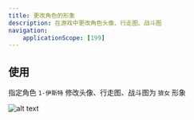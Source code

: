 ```yaml
---
title: 更改角色的形象
description: 在游戏中更改角色头像、行走图、战斗图
navigation:
    applicationScope: [199]
---
```


## 使用

指定角色 `1-伊斯特` 修改头像、行走图、战斗图为 `狼女` 形象

![alt text](https://assbak.gcw.wiki/gcw/image/zh_hans/commands/actor/changeactorimage/image.png)
